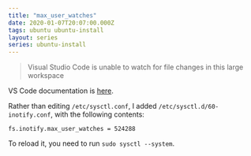 ```yaml
---
title: "max_user_watches"
date: 2020-01-07T20:07:00.000Z
tags: ubuntu ubuntu-install
layout: series
series: ubuntu-install
---
```


> Visual Studio Code is unable to watch for file changes in this large workspace

VS Code documentation is [here](https://code.visualstudio.com/docs/setup/linux#_visual-studio-code-is-unable-to-watch-for-file-changes-in-this-large-workspace-error-enospc).

Rather than editing `/etc/sysctl.conf`, I added `/etc/sysctl.d/60-inotify.conf`,
with the following contents:

```
fs.inotify.max_user_watches = 524288
```

To reload it, you need to run `sudo sysctl --system`.
